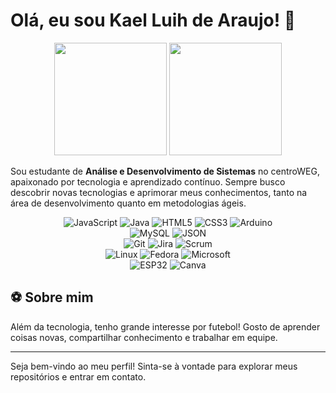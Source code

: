 # Olá, eu sou Kael Luih de Araujo! 👋

<div align="center">
  <img height="180em" src="https://github-readme-stats.vercel.app/api?username=Quost&show_icons=true&theme=github_dark&include_all_commits=true&count_private=true" />
  <img height="180em" src="https://github-readme-stats.vercel.app/api/top-langs/?username=Quost&layout=compact&langs_count=8&theme=github_dark&card_width=300" />
</div>


Sou estudante de **Análise e Desenvolvimento de Sistemas** no centroWEG, apaixonado por tecnologia e aprendizado contínuo. Sempre busco descobrir novas tecnologias e aprimorar meus conhecimentos, tanto na área de desenvolvimento quanto em metodologias ágeis.

<div align="center">

  <!-- Linha 1 -->
  <div align="center">
    <img title="JavaScript" alt="JavaScript" src="https://img.shields.io/badge/JavaScript-F7DF1E?style=for-the-badge&logo=javascript&logoColor=black" />
    <img title="Java" alt="Java" src="https://img.shields.io/badge/Java-ED8B00?style=for-the-badge&logo=openjdk&logoColor=white" />
    <img title="HTML5" alt="HTML5" src="https://img.shields.io/badge/HTML5-E34F26?style=for-the-badge&logo=html5&logoColor=white" />
    <img title="CSS3" alt="CSS3" src="https://img.shields.io/badge/CSS3-1572B6?style=for-the-badge&logo=css3&logoColor=white" />
    <img title="Arduino" alt="Arduino" src="https://img.shields.io/badge/Arduino-00979D?style=for-the-badge&logo=arduino&logoColor=white" />
  </div>

  <!-- Linha 2 -->
  <div align="center">
    <img title="MySQL" alt="MySQL" src="https://img.shields.io/badge/MySQL-4479A1?style=for-the-badge&logo=mysql&logoColor=white" />
    <img title="JSON" alt="JSON" src="https://img.shields.io/badge/JSON-000000?style=for-the-badge&logo=json&logoColor=white" />
  </div>

  <!-- Linha 3 -->
  <div align="center">
    <img title="Git" alt="Git" src="https://img.shields.io/badge/Git-F05032?style=for-the-badge&logo=git&logoColor=white" />
    <img title="Jira" alt="Jira" src="https://img.shields.io/badge/Jira-0052CC?style=for-the-badge&logo=jira&logoColor=white" />
    <img title="Scrum" alt="Scrum" src="https://img.shields.io/badge/Scrum-6DB33F?style=for-the-badge&logo=scrumalliance&logoColor=white" />
  </div>

  <!-- Linha 4 -->
  <div align="center">
    <img title="Linux" alt="Linux" src="https://img.shields.io/badge/Linux-FCC624?style=for-the-badge&logo=linux&logoColor=black" />
    <img title="Fedora" alt="Fedora" src="https://img.shields.io/badge/Fedora-294172?style=for-the-badge&logo=fedora&logoColor=white" />
    <img title="Microsoft" alt="Microsoft" src="https://img.shields.io/badge/Microsoft-6666CC?style=for-the-badge&logo=microsoft&logoColor=white" />
  </div>

  <!-- Linha 5 -->
  <div align="center">
    <img title="ESP32" alt="ESP32" src="https://img.shields.io/badge/ESP32-000000?style=for-the-badge&logo=espressif&logoColor=white" />
    <img title="Canva" alt="Canva" src="https://img.shields.io/badge/Canva-00C4CC?style=for-the-badge&logo=canva&logoColor=white" />
  </div>

</div>


## ⚽ Sobre mim

Além da tecnologia, tenho grande interesse por futebol! Gosto de aprender coisas novas, compartilhar conhecimento e trabalhar em equipe.

---

Seja bem-vindo ao meu perfil! Sinta-se à vontade para explorar meus repositórios e entrar em contato.
